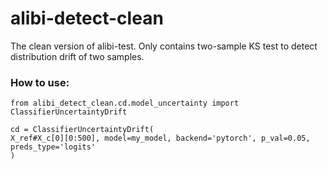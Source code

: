 # alibi-detect-clean
The clean version of alibi-test.
Only contains two-sample KS test to detect distribution drift of two samples.

### How to use:
    
    from alibi_detect_clean.cd.model_uncertainty import ClassifierUncertaintyDrift
    
  	cd = ClassifierUncertaintyDrift(
    X_ref#X_c[0][0:500], model=my_model, backend='pytorch', p_val=0.05, preds_type='logits'
    )
